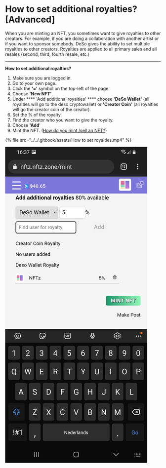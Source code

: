 # How to set additional royalties? \[Advanced]

When you are minting an NFT, you sometimes want to give royalties to other creators. For example, if you are doing a collaboration with another artist or if you want to sponsor somebody. DeSo gives the ability to set multiple royalties to other creators. Royalties are applied to all primary sales and all resales (second, third, fourth resale, etc.) &#x20;

****

**How to set additional royalties?**

1. Make sure you are logged in.
2. Go to your own page.
3. Click the **'='** symbol on the top-left of the page.&#x20;
4. Choose **'New NFT'**.
5. Under **** 'Add additional royalties' **** choose **'DeSo Wallet'** (all royalties will go to the deso cryptowallet) or **'Creator Coin'** (all royalties will go the creator coin of the creator).&#x20;
6. Set the % of the royalty.&#x20;
7. Find the creator who you want to give the royalty.
8. Choose **'Add**'
9. Mint the NFT. ([How do you mint /sell an NFT?](how-do-you-mint-sell-an-nft.md))

{% file src="../../.gitbook/assets/How to set royalties.mp4" %}

![](<../../.gitbook/assets/Additional Royalties.jpg>)
